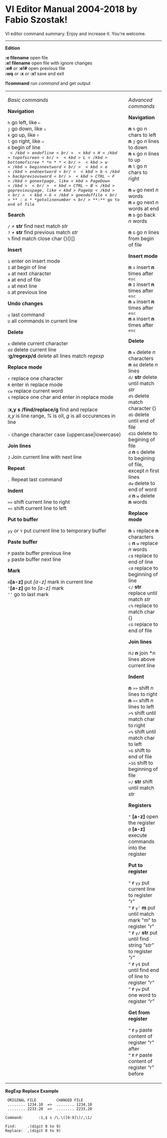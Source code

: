 VI Editor Manual 2004-2018 by Fabio Szostak!
===================


VI editor command summary. Enjoy and increase it. You're welcome.

----------

**Edition**

**:e filename** open file<br/>
**:e! filename** open file with ignore changes<br/>
**:e#** *or* **:e!#** open previous file<br/>
**:wq** *or* **:x** *or* **:x!** save and exit<br/>

**!!command**  run *command* and get output<br/>

<table width="0">
<tr>
<td valign="top">

*Basic commands*

**Navigation**

<kbd>h</kbd> go left, like <kbd>&larr;</kbd> <br/>
<kbd>j</kbd> go down, like <kbd>&darr;</kbd><br/>
<kbd>k</kbd> go up, like <kbd>&uarr;</kbd><br/>
<kbd>l</kbd> go right, like <kbd>&rarr;</kbd><br/>
<kbd>0</kbd> begin of line<br/>
<kbd>$</kbd> end of line<br/>
<kbd>H</kbd> top of screen<br/>
<kbd>L</kbd> bottom of scree**n**<br/>
<kbd>w</kbd> begin next word<br/>
<kbd>e</kbd> end next word<br/>
<kbd>b</kbd> back previous word<br/>
<kbd>CTRL-F</kbd> go next page, like <kbd>PageDown</kbd><br/>
<kbd>CTRL-B</kbd> go previous page, like <kbd>PageUp</kbd><br/>
<kbd>G</kbd>  go end of file<br/>
**:n** go to line number <br/>
**:$** go to end of file<br/>

**Search**

<kbd>/</kbd> *+* **str**  find next match *str*<br/>
<kbd>?</kbd> *+* **str**  find previous match *str*<br/>
<kbd>%</kbd> find match close char {}()[]<br/>

**Insert**
 
<kbd>i</kbd>  enter on insert mode<br/>
<kbd>I</kbd>  at begin of line<br/>
<kbd>a</kbd>  at next character<br/>
<kbd>A</kbd>  at end of file<br/>
<kbd>o</kbd>  at next line<br/>
<kbd>O</kbd>  at previous line<br/>

**Undo changes**

<kbd>u</kbd>  last command<br/>
<kbd>U</kbd>  all commands in current line<br/>

**Delete**

<kbd>x</kbd>  delete current character<br/>
<kbd>dd</kbd>  delete current line<br/>
**:g/regexp/d**  delete all lines match *regexp*<br/>

**Replace mode**

<kbd>r</kbd>   replace one character <br/>
<kbd>R</kbd>   enter in replace mode<br/>
<kbd>cw</kbd>  replace current word<br/>
<kbd>s</kbd>  replace one char and enter in replace mode<br/>
<br/>
**:x,y s /find/replace/g**  find and replace<br/>
*x,y* is line range, *%* is oll, *g* is all occurences in line<br/>
<br/>
<kbd>~</kbd>  change character case (uppercase|lowercase)<br/>

**Join lines**

<kbd>J</kbd>  Join current line with next line<br/>

**Repeat**

<kbd>.</kbd>  Repeat last command<br/>

**Indent**

<kbd>>></kbd> shift current line to right<br/>
<kbd><<</kbd> shift current line to left<br/>

**Put to buffer**

<kbd>yy</kbd> *or* <kbd>Y</kbd> put current line to temporary buffer<br/>

**Paste buffer**

<kbd>P</kbd> paste buffer previous line<br/>
<kbd>p</kbd> paste buffer next line<br/>

**Mark**

<kbd>m</kbd>**[a-z]** put *[a-z]* mark in current line<br/>
<kbd>’</kbd>**[a-z]** go to *[a-z]* mark<br/>
<kbd>’’</kbd> go to last mark<br/>

</td>
<td valign="top">

*Advanced commands*

**Navigation**

**n** <kbd>h</kbd> go *n* chars to left <br/>
**n** <kbd>j</kbd> go *n* lines to down<br/>
**n** <kbd>k</kbd> go *n* lines to up<br/>
**n** <kbd>l</kbd> go *n* chars to right<br/>

**n** <kbd>w</kbd> go next *n* words<br/>
**n** <kbd>e</kbd> go next *n* words at end<br/>
**n** <kbd>b</kbd> go back *n* words<br/>

**n** <kbd>G</kbd> go *n* lines from begin of file<br/>

**Insert mode**

**n** <kbd>i</kbd> insert **n** times after <kbd>esc</kbd><br/>
**n** <kbd>I</kbd> insert **n** times after <kbd>esc</kbd><br/>
**n** <kbd>a</kbd> insert **n** times after <kbd>esc</kbd><br/>
**n** <kbd>A</kbd> insert **n** times after <kbd>esc</kbd><br/>

**Delete**

**n** <kbd>x</kbd> delete *n* characters<br/>
**n** <kbd>dd</kbd> delete *n* lines<br/>
<kbd>d/</kbd> **str** delete until match *str*<br/>
<kbd>d%</kbd> delete match character {}[]()<br/>
<kbd>dG</kbd> delete until end of file<br/>
<kbd>d1G</kbd> delete to begining of file<br/>
<kbd>d</kbd> **n** <kbd>G</kbd> delete to begining of file, except *n* first lines<br/>
<kbd>dw</kbd> delete to end of word<br/>
<kbd>d</kbd> **n** <kbd>w</kbd> delete **n** words<br/>

**Replace mode**

**n** <kbd>s</kbd> replace **n** characters<br/>
<kbd>c</kbd> **n** <kbd>w</kbd> replace *n* words<br/>
<kbd>c$</kbd> replace to end of line<br/>
<kbd>c0</kbd> replace to beginning of line<br/>
<kbd>c/</kbd> **str** replace until match *str*<br/>
<kbd>c%</kbd> replace to match char {}[]()<br/>
<kbd>cG</kbd> replace to end of file<br/>

**Join lines**

n<kbd>J</kbd> **n**  join **n* lines above current line<br/>

**Indent**

**n** <kbd>>></kbd>  shift *n* lines to right<br/>
**n** <kbd><<</kbd>  shift *n* lines to left<br/>
<kbd>>%</kbd> shift until match char to right<br/>
<kbd><%</kbd> shift until match char to left<br/>
<kbd>>G</kbd> shift to end of file<br/>
<kbd>>1G</kbd> shift to beginning of file<br/>
<kbd>>/</kbd> **str** shift until match *str*<br/>

**Registers**

<kbd>“</kbd> **[a-z]** open the register<br/>
<kbd>@</kbd> **[a-z]** execute commands into the register <br/>

**Put to register**

<kbd>“</kbd> **r** <kbd>yy</kbd>  put current line to register “r”<br/>
<kbd>“</kbd> **r** <kbd>y’</kbd> **m**  put until match mark "m” to register "r"<br/>
<kbd>“</kbd> **r** <kbd>y/</kbd> **str**  put until find string *"str"* to register *"r"*<br/>
<kbd>“</kbd> **r** <kbd>y$</kbd> put until find end of line to register *"r"*<br/>
<kbd>“</kbd> **r** <kbd>yw</kbd> put one word to register *“r”*<br/>

**Get from register**

<kbd>“</kbd> **r** <kbd>p</kbd> paste content of register “r” after<br/>
<kbd>“</kbd> **r** <kbd>P</kbd> paste content of register “r” before<br/>

</td>
</tr>
</table>


**RegExp Replace Example**


```
 ORIGINAL FILE         CHANGED FILE
 ........ 1234.10  =>  ........ 1234,10
 ........ 2233.20  =>  ........ 2233,20 

Command:       :1,$ s /\.\([0-9]\)/,\1/

Find:     .(dígit 0 to 9)
Replace:  ,(dígit 0 to 9)
```
<br/>
